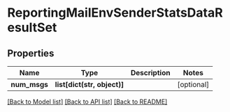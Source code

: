# ReportingMailEnvSenderStatsDataResultSet

## Properties
Name | Type | Description | Notes
------------ | ------------- | ------------- | -------------
**num_msgs** | **list[dict(str, object)]** |  | [optional] 

[[Back to Model list]](../README.md#documentation-for-models) [[Back to API list]](../README.md#documentation-for-api-endpoints) [[Back to README]](../README.md)

